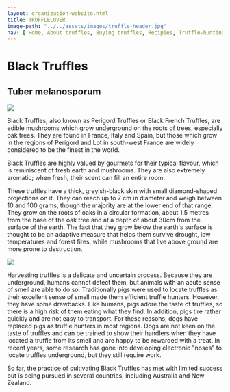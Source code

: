 ```yaml
---
layout: organization-website.html
title: TRUFFLELOVER
image-path: "../../assets/images/truffle-header.jpg"
nav: [ Home, About truffles, Buying truffles, Recipies, Truffle-hunting holidays, Forum, Contact]
---
```

# Black Truffles

## Tuber melanosporum

<right>![](../../assets/images/truffle1.jpg)</right>

Black Truffles, also known as Perigord Truffles or Black French Truffles, are edible mushrooms which grow underground on the roots of trees, especially oak trees. They are found in France, Italy and Spain, but those which grow in the regions of Perigord and Lot in south-west France are widely considered to be the finest in the world.

Black Truffles are highly valued by gourmets for their typical flavour, which is reminiscent of fresh earth and mushrooms. They are also extremely aromatic; when fresh, their scent can fill an entire room.

These truffles have a thick, greyish-black skin with small diamond-shaped projections on it. They can reach up to 7 cm in diameter and weigh between 10 and 100 grams, though the majority are at the lower end of that range. They grow on the roots of oaks in a circular formation, about 1.5 metres from the base of the oak tree and at a depth of about 30cm from the surface of the earth. The fact that they grow below the earth's surface is thought to be an adaptive measure that helps them survive drought, low temperatures and forest fires, while mushrooms that live above ground are more prone to destruction.

<right>![](../../assets/images/truffle2.jpg)</right>

Harvesting truffles is a delicate and uncertain process. Because they are underground, humans cannot detect them, but animals with an acute sense of smell are able to do so. Traditionally pigs were used to locate truffles as their excellent sense of smell made them efficient truffle hunters. However, they have some drawbacks. Like humans, pigs adore the taste of truffles, so there is a high risk of them eating what they find. In addition, pigs tire rather quickly and are not easy to transport. For these reasons, dogs have replaced pigs as truffle hunters in most regions. Dogs are not keen on the taste of truffles and can be trained to show their handlers when they have located a truffle from its smell and are happy to be rewarded with a treat. In recent years, some research has gone into developing electronic "noses" to locate truffles underground, but they still require work.

So far, the practice of cultivating Black Truffles has met with limited success but is being pursued in several countries, including Australia and New Zealand.
